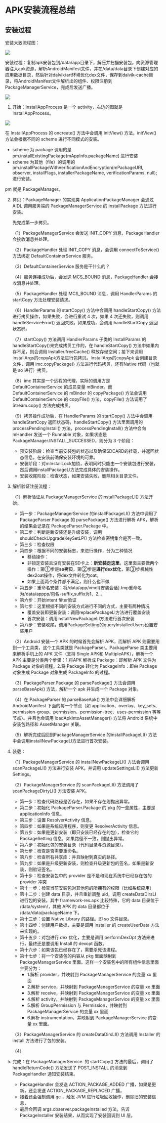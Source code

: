 # APK安装流程总结

## 安装过程

安装大致流程图：

![](https://upload-images.jianshu.io/upload_images/5713484-70c0a869e6c3ad26.png)

安装过程：复制apk安装包到/data/app目录下，解压并扫描安装包，向资源管理器注入apk资源，解析AndroidManifest文件，并在/data/data目录下创建对应的应用数据目录，然后针对dalvik/art环境优化dex文件，保存到dalvik-cache目录，将AndroidManifest文件解析出的组件、权限注册到PackageManagerService，完成后发送广播。

![](https://upload-images.jianshu.io/upload_images/5713484-b1e751279a7dc51f.png)

1. 开始：InstallAppProcess 是一个 activity，右边的图就是 InstallAppProcess。

![](https://upload-images.jianshu.io/upload_images/5713484-c2a3b274d31ff077.png)

在 InstallAppProcess 的 oncreate() 方法中会调用 initView() 方法，initView() 方法会根据不同的 scheme 进行不同模式的安装。

* scheme 为 package 调用的是 pm.installExistingPackage(mAppInfo.packageName) 进行安装
* scheme 为其他（file）的调用的 pm.installPackageWithVerificationAndEncryption(mPackageURI, observer, installFlags,
                      installerPackageName, verificationParams, null); 进行安装。

pm 就是 PackageManager。

2. 拷贝：PackageManager 的实现类 ApplicationPackageManager 会通过 AIDL 调用服务端的 PackageManagerService 的 installPackage 方法进行安装。

   先完成第一步拷贝。

   （1）PackageManagerService 会发送 INIT_COPY 消息，PackageHandler 会接收消息并处理。

   （2）PackageHandler 处理 INIT_COPY 消息，会调用 connectToService() 方法绑定 DefaultContainerService 服务。

   （3）DefaultContainerService 服务是干什么的？

   （4）服务连接成功后，会发送 MCS_BOUND 消息，PackageHandler 会接收消息并处理。

   （5）PackageHandler 处理 MCS_BOUND 消息，调用 HandlerParams 的 startCopy 方法处理安装请求。

   （6）HandlerParams 的 startCopy() 方法中会调用 handleStartCopy() 方法进行拷贝操作，如果失败，会进行重试 4 次，如果 4 次还失败，则调用 handleServiceError() 返回失败。如果成功，会调用 handleStartCopy 返回状态码。

   （7）startCopy() 方法调用 HandlerParams 子类的 InstallParams 的 handleStartCopy()来完成拷贝工作的，在 handleStartCopy() 方法中如果内存不足，则会调用 Installer.freeCache() 释放存储空间；接下来调用InstallArgs的copyApk方法进行包拷贝。InstallArgs的copyApk 会创建目录文件，调用 imc.copyPackage() 方法进行代码拷贝，还有Native 代码（也就是 so 进行）拷贝。

   （8）imc 其实是一个远程的代理，实际的调用方是 DefaultContainerService 的成员变量 mBinder。而 DefaultContainerService 的 mBinder 的 copyPackage() 方法会调用 DefaultContainerService 的 copyFile() 方法，copyFile() 方法调用了 Stream.copy() 方法完成拷贝。

   （9）拷贝操作成功后，在 HandlerParams 的 startCopy() 方法中会调用 handleStartCopy 返回状态码，handleStartCopy() 方法里面调用的 processPendingInstall() 方法，processPendingInstall() 方法中会向 mHandler 发送一个 Runnable 对象，如果状态是 PackageManager.INSTALL_SUCCESSED，则分为 3 个阶段：

   * 预安装阶段：检查当前安装包的状态以及确保SDCARD的挂载，并返回状态信息。在安装前确保安装环境的可靠。
   * 安装阶段：对mInstallLock加锁，表明同时只能由一个安装包进行安装，然后调用installPackageLI方法完成具体的安装操作。
   * 安装收尾阶段：检查状态，如果安装失败，删除相关目录文件。

3. 解析验证注册流程：

   （1）解析验证从 PackageManagerService 的installPackageLI() 方法开始。

   * 第一步：PackageManagerService 的installPackageLI() 方法中调用了 PackageParser.Package 的 parsePackage() 方法进行解析 APK，解析的结果会记录在 PackageParser.Package 中。
   * 第二步：判断是新安装还是升级安装，调用 shouldCheckUpgradeKeySetLP() 方法检查密钥集合是否一致。
   * 第三步：检查权限
   * 第四步：根据不同的安装标志，来进行操作，分为三种情况
     * 移动操作：
     * 非锁定安装且没有安装在SD卡上：**新安装走这里**，这里面主要做两个操作：第①步是**so拷贝**，第②步是**进行dex优化**，第③步机械性dex2oat操作，将dex文件转化为oat。
     * 如果上面两个条件都不满足，则什么也不做
   * 第五步：重命名安装：将/data/app/vmdl{安装会话}.tmp重命名为/data/apppp/包名-suffix,suffix为1、2...
   * 第六步：开始intent filter验证
   * 第七步：这里根据不同的安装方式进行不同的方式，主要有两种情况
     - 覆盖安装即更新安装：调用replacePackageLI方法进行覆盖安装
     - 首次安装：调用installNewPackageLI方法进行首次安装
   * 第八步：安装收尾，调用PackageSetting的queryInstalledUsers设置安装用户

   （2）Android 安装一个 APK 的时候首先会解析 APK，而解析 APK 则需要用到一个工具类，这个工具类就是 PackageParser。PackageParse 类主要用来解析手机上的 APK 文件（支持 Single APK和 MultipleAPK），解析一个 APK 主要是分类两个步骤：1.将APK 解析成 Package：即解析 APK 文件为 Package 对象的规程。2.将 Package 转化为 PackageInfo：即由 Package 对象生成 Package 对象生成 PackageInfo 的过程。

   （3）PackageParser.Package 的 parsePackage() 方法会调用 parseBaseApk() 方法，解析一个 apk 并生成一个 Package 对象。

   （4）在 PackageParser 的 parseBaseApk() 方法中会详细解析 AndroidManifest 下面的每一个节点（如 application、overlay、key_sets、permission-group、permission、permission-tree、uses-permission 等等节点）。并且也会调用 loadApkIntoAssetManager() 方法将 Android 系统中安装包路径和 AssetManager 关联。

   （5）解析完成后回到PackageManagerService 的installPackageLI() 方法中会调用installNewPackageLI方法进行首次安装。

4. 装载：

   （1）PackageManagerService 的 installNewPackageLI() 方法会调用 scanPackageLI() 方法进行安装 APK，并调用 updateSettingsLI() 方法更新 Settings。

   （2）PackageManagerService 的 scanPackageLI() 方法调用了 scanPackageDirtyLI() 方法安装 APK。

   * 第一步：检查代码路径是否存在，如果不存在则抛出异常。
   * 第二步：初始化 PackageParser.Package 的 pkg 的一些属性，主要是 applicationInfo 信息。
   * 第三步：设置 ResolverActivity 信息。
   * 第四步：如果是系统应用程序，则变更 ResolverActivity 信息。
   * 第五步：如果是更新安装（即只安装已经存在的包），检查它的 PackageSetting 信息，如果路径不一致，则抛出异常。
   * 第六步：初始化包的安装目录（代码目录与资源目录）。
   * 第七步：检查是否需要重命名。
   * 第八步：检查所有共享库：并且映射到真实的路径。
   * 第九步：如果是升级更新安装，则检查升级更新包的签名，如果是新安装，则验证签名。
   * 第十步：检查安装包中的 provider 是不是和现在系统中已经存在包的 provider 冲突
   * 第十一步：检查当前安装包对其他包的所拥有的权限（比如系统应用）
   * 第十二步：创建 data 目录，并且重新调整 uid，调用 createDataDirsLI 进行包的安装。其中 framework-res.apk 比较特殊，它的 data 目录位于 /data/system/，其他 APK 的 data 目录都位于 /data/data/packageName 下。
   * 第十三步：设置 Native Library 的路径。即 so 文件目录。
   * 第十四步：创建用户数据，主要是调用 Installer 的 createUserData 方法来实现的。
   * 第十五步：对包进行 dex 优化，主要是调用 performDexOpt 方法来进行，最终还是要调用 Install 的 dexopt 函数。
   * 第十六步：如果该包已经存在了，需要杀死该进程。
   * 第十七步：将一个安装包的内容从 pkg 里面映射到 PackageManagerService 里面。这样一个安装包中的所有组件信息里面主要分为：
     * 1.解析 provider，并映射到 PackageManagerService 的变量 xx 里面
     * 2.解析 service，并映射到 PackageManagerService 的变量 xx 里面
     * 3.解析 receive，并映射到 PackageManagerService 的变量 xx 里面
     * 4.解析 activity，并映射到 PackageManagerService 的变量 xx 里面
     * 5.解析 GroupPermission 与 Permission，并映射到 PackageManagerService 的变量 xx 里面
     * 6.解析 instrumentation，并映射到 PackageManagerService 的变量 xx 里面。

   （3）PackageManagerService 的 createDataDirsLI() 方法调用 Installer 的 install 方法进行了包的安装。

   （4）

5. 完成：在 PackageManagerService. 的 startCopy() 方法的最后，调用了 handleReturnCode() 方法发送了 POST_INSTALL 的消息到 PackageHandler 通知安装结束。

   * PackageHandler 会发送 ACTION_PACKAGE_ADDED 广播，如果是更新，还会发送 ACTION_PACKAGE_REPLACED 广播，
   * 接着还会强制调用 gc ，触发 JVM 进行垃圾回收操作，删除旧的安装信息，
   * 最后会回调 args.observer.packageInstalled 方法，告诉 PackageInstaller 安装结果，从而实现了安装回调到 UI 层。







